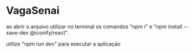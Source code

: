 # VagaSenai

ao abrir o arquivo utilizar no terminal os comandos "npm i" e "npm install --save-dev @iconify/react".

utilize "npm run dev" para executar a aplicação
